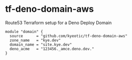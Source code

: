 # tf-deno-domain-aws

Route53 Terraform setup for a Deno Deploy Domain

```hcl
module "domain" {
  source      = "github.com/kyeotic/tf-deno-domain-aws"
  zone_name   = "kye.dev"
  domain_name = "site.kye.dev"
  deno_acme   = "123456._amce.deno.dev."
}
```